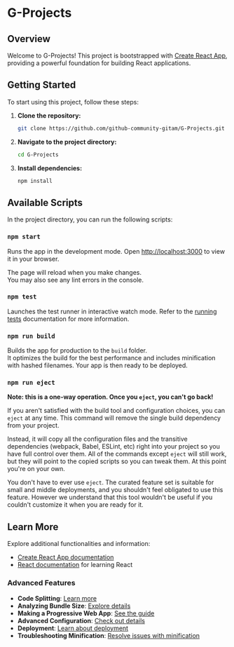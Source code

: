 # G-Projects

## Overview

Welcome to G-Projects! This project is bootstrapped with [Create React App](https://github.com/facebook/create-react-app), providing a powerful foundation for building React applications.

## Getting Started

To start using this project, follow these steps:

1. **Clone the repository:**
    ```bash
    git clone https://github.com/github-community-gitam/G-Projects.git
    ```

2. **Navigate to the project directory:**
    ```bash
    cd G-Projects
    ```

3. **Install dependencies:**
    ```bash
    npm install
    ```

## Available Scripts

In the project directory, you can run the following scripts:

### `npm start`

Runs the app in the development mode.
Open [http://localhost:3000](http://localhost:3000) to view it in your browser. 

The page will reload when you make changes.\
You may also see any lint errors in the console.

### `npm test`

Launches the test runner in interactive watch mode. Refer to the [running tests](https://facebook.github.io/create-react-app/docs/running-tests) documentation for more information.

### `npm run build`

Builds the app for production to the `build` folder.\
It optimizes the build for the best performance and includes minification with hashed filenames. Your app is then ready to be deployed.

### `npm run eject`

**Note: this is a one-way operation. Once you `eject`, you can't go back!**

If you aren't satisfied with the build tool and configuration choices, you can `eject` at any time. This command will remove the single build dependency from your project.

Instead, it will copy all the configuration files and the transitive dependencies (webpack, Babel, ESLint, etc) right into your project so you have full control over them. All of the commands except `eject` will still work, but they will point to the copied scripts so you can tweak them. At this point you're on your own.

You don't have to ever use `eject`. The curated feature set is suitable for small and middle deployments, and you shouldn't feel obligated to use this feature. However we understand that this tool wouldn't be useful if you couldn't customize it when you are ready for it.

## Learn More

Explore additional functionalities and information:

- [Create React App documentation](https://facebook.github.io/create-react-app/docs/getting-started)
- [React documentation](https://reactjs.org/) for learning React

### Advanced Features

- **Code Splitting**: [Learn more](https://facebook.github.io/create-react-app/docs/code-splitting)
- **Analyzing Bundle Size**: [Explore details](https://facebook.github.io/create-react-app/docs/analyzing-the-bundle-size)
- **Making a Progressive Web App**: [See the guide](https://facebook.github.io/create-react-app/docs/making-a-progressive-web-app)
- **Advanced Configuration**: [Check out details](https://facebook.github.io/create-react-app/docs/advanced-configuration)
- **Deployment**: [Learn about deployment](https://facebook.github.io/create-react-app/docs/deployment)
- **Troubleshooting Minification**: [Resolve issues with minification](https://facebook.github.io/create-react-app/docs/troubleshooting#npm-run-build-fails-to-minify)
